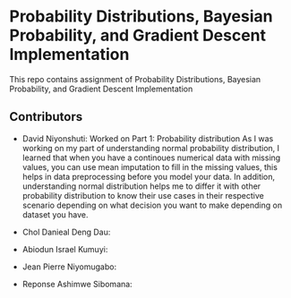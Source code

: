 # Probability Distributions, Bayesian Probability, and Gradient Descent Implementation
This repo contains assignment of Probability Distributions, Bayesian Probability, and Gradient Descent Implementation
## Contributors
- David Niyonshuti: Worked on Part 1: Probability distribution
 As I was working on my part of understanding normal probability distribution, I learned that when you have a continoues numerical data with missing values, you can use mean imputation to fill in the missing values, this helps in data preprocessing before you model your data. In addition, understanding normal distribution helps me to differ it with other probability distribution to know their use cases in their respective scenario depending on what decision you want to make depending on dataset you have. 
- Chol Danieal Deng Dau:
  
- Abiodun Israel Kumuyi:
  
- Jean Pierre Niyomugabo:
  
- Reponse Ashimwe Sibomana:
  
